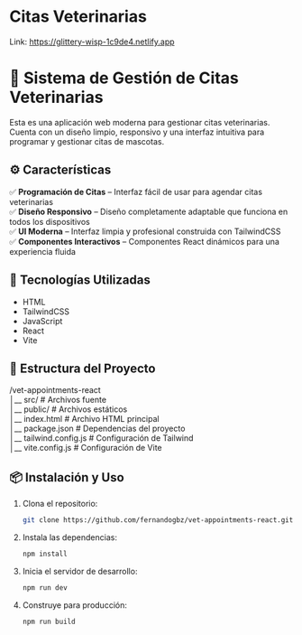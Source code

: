 # Citas Veterinarias

Link: https://glittery-wisp-1c9de4.netlify.app

# 🏥 Sistema de Gestión de Citas Veterinarias

Esta es una aplicación web moderna para gestionar citas veterinarias. Cuenta con un diseño limpio, responsivo y una interfaz intuitiva para programar y gestionar citas de mascotas.

## ⚙ Características

✅ **Programación de Citas** – Interfaz fácil de usar para agendar citas veterinarias
<br>
✅ **Diseño Responsivo** – Diseño completamente adaptable que funciona en todos los dispositivos
<br>
✅ **UI Moderna** – Interfaz limpia y profesional construida con TailwindCSS
<br>
✅ **Componentes Interactivos** – Componentes React dinámicos para una experiencia fluida

## 🚀 Tecnologías Utilizadas

- HTML
- TailwindCSS
- JavaScript
- React
- Vite

## 📂 Estructura del Proyecto

/vet-appointments-react
<br/>
│__ src/ # Archivos fuente
<br/>
│__ public/ # Archivos estáticos
<br/>
│__ index.html # Archivo HTML principal
<br/>
│__ package.json # Dependencias del proyecto
<br/>
│__ tailwind.config.js # Configuración de Tailwind
<br/>
│__ vite.config.js # Configuración de Vite

## 📦 Instalación y Uso

1. Clona el repositorio:

   ```bash
   git clone https://github.com/fernandogbz/vet-appointments-react.git
   ```

2. Instala las dependencias:

   ```bash
   npm install
   ```

3. Inicia el servidor de desarrollo:

   ```bash
   npm run dev
   ```

4. Construye para producción:
   ```bash
   npm run build
   ```



